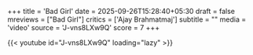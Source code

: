 +++
title = 'Bad Girl'
date = 2025-09-26T15:28:40+05:30
draft = false
mreviews = ["Bad Girl"]
critics = ['Ajay Brahmatmaj']
subtitle = ""
media = 'video'
source = 'J-vns8LXw9Q'
score = 7
+++

{{< youtube id="J-vns8LXw9Q" loading="lazy" >}}
